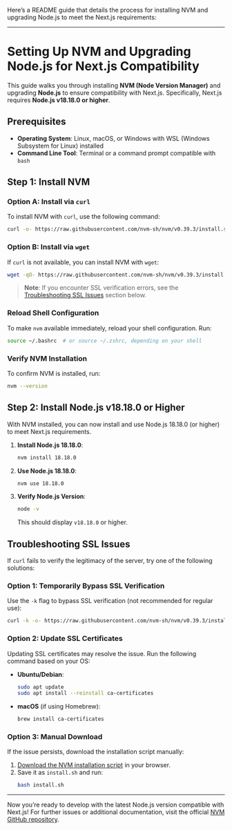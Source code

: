 Here’s a README guide that details the process for installing NVM and upgrading Node.js to meet the Next.js requirements:

---

# Setting Up NVM and Upgrading Node.js for Next.js Compatibility

This guide walks you through installing **NVM (Node Version Manager)** and upgrading **Node.js** to ensure compatibility with Next.js. Specifically, Next.js requires **Node.js v18.18.0 or higher**.

## Prerequisites

- **Operating System**: Linux, macOS, or Windows with WSL (Windows Subsystem for Linux) installed
- **Command Line Tool**: Terminal or a command prompt compatible with `bash`

## Step 1: Install NVM

### Option A: Install via `curl`

To install NVM with `curl`, use the following command:

```bash
curl -o- https://raw.githubusercontent.com/nvm-sh/nvm/v0.39.3/install.sh | bash
```

### Option B: Install via `wget`

If `curl` is not available, you can install NVM with `wget`:

```bash
wget -qO- https://raw.githubusercontent.com/nvm-sh/nvm/v0.39.3/install.sh | bash
```

> **Note**: If you encounter SSL verification errors, see the [Troubleshooting SSL Issues](#troubleshooting-ssl-issues) section below.

### Reload Shell Configuration

To make `nvm` available immediately, reload your shell configuration. Run:

```bash
source ~/.bashrc  # or source ~/.zshrc, depending on your shell
```

### Verify NVM Installation

To confirm NVM is installed, run:

```bash
nvm --version
```

## Step 2: Install Node.js v18.18.0 or Higher

With NVM installed, you can now install and use Node.js 18.18.0 (or higher) to meet Next.js requirements.

1. **Install Node.js 18.18.0**:

   ```bash
   nvm install 18.18.0
   ```

2. **Use Node.js 18.18.0**:

   ```bash
   nvm use 18.18.0
   ```

3. **Verify Node.js Version**:
   ```bash
   node -v
   ```
   This should display `v18.18.0` or higher.

## Troubleshooting SSL Issues

If `curl` fails to verify the legitimacy of the server, try one of the following solutions:

### Option 1: Temporarily Bypass SSL Verification

Use the `-k` flag to bypass SSL verification (not recommended for regular use):

```bash
curl -k -o- https://raw.githubusercontent.com/nvm-sh/nvm/v0.39.3/install.sh | bash
```

### Option 2: Update SSL Certificates

Updating SSL certificates may resolve the issue. Run the following command based on your OS:

- **Ubuntu/Debian**:

  ```bash
  sudo apt update
  sudo apt install --reinstall ca-certificates
  ```

- **macOS** (if using Homebrew):
  ```bash
  brew install ca-certificates
  ```

### Option 3: Manual Download

If the issue persists, download the installation script manually:

1. [Download the NVM installation script](https://raw.githubusercontent.com/nvm-sh/nvm/v0.39.3/install.sh) in your browser.
2. Save it as `install.sh` and run:
   ```bash
   bash install.sh
   ```

---

Now you’re ready to develop with the latest Node.js version compatible with Next.js! For further issues or additional documentation, visit the official [NVM GitHub repository](https://github.com/nvm-sh/nvm).
